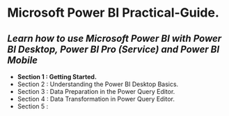 # **Microsoft Power BI Practical-Guide.**
## *Learn how to use Microsoft Power BI with Power BI Desktop, Power BI Pro (Service) and Power BI Mobile*

+ **Section 1 : Getting Started.**
+ Section 2 : Understanding the Power BI Desktop Basics.
+ Section 3 : Data Preparation in the Power Query Editor.
+ Section 4 : Data Transformation in Power Query Editor.
+ Section 5 : 
